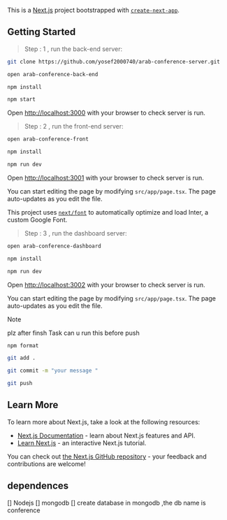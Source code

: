 This is a [Next.js](https://nextjs.org/) project bootstrapped with [`create-next-app`](https://github.com/vercel/next.js/tree/canary/packages/create-next-app).

## Getting Started

> Step : 1 , run the back-end server:

```bash
git clone https://github.com/yosef2000740/arab-conference-server.git

open arab-conference-back-end

npm install

npm start

```

Open [http://localhost:3000](http://localhost:3000) with your browser to check server is run.

> Step : 2 , run the front-end server:

```bash
open arab-conference-front

npm install

npm run dev

```
Open [http://localhost:3001](http://localhost:3001) with your browser to check server is run.

You can start editing the page by modifying `src/app/page.tsx`. The page auto-updates as you edit the file.

This project uses [`next/font`](https://nextjs.org/docs/basic-features/font-optimization) to automatically optimize and load Inter, a custom Google Font.


> Step : 3 , run the dashboard server:

```bash
open arab-conference-dashboard

npm install

npm run dev

```
Open [http://localhost:3002](http://localhost:3002) with your browser to check server is run.

You can start editing the page by modifying `src/app/page.tsx`. The page auto-updates as you edit the file.



> [!Note]
> plz after finsh Task can u run this before push

```bash
npm format

git add .

git commit -m "your message "

git push
```

## Learn More

To learn more about Next.js, take a look at the following resources:

- [Next.js Documentation](https://nextjs.org/docs) - learn about Next.js features and API.
- [Learn Next.js](https://nextjs.org/learn) - an interactive Next.js tutorial.

You can check out [the Next.js GitHub repository](https://github.com/vercel/next.js/) - your feedback and contributions are welcome!

## dependences

[]  Nodejs
[]  mongodb
[]  create database in mongodb ,the db name is conference

